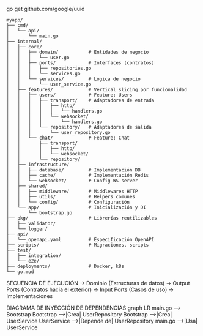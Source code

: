 go get github.com/google/uuid


```
myapp/
├── cmd/
│   └── api/
│       └── main.go
├── internal/
│   ├── core/
│   │   ├── domain/           # Entidades de negocio
│   │   │   └── user.go
│   │   ├── ports/            # Interfaces (contratos)
│   │   │   ├── repositories.go
│   │   │   └── services.go
│   │   └── services/         # Lógica de negocio
│   │       └── user_service.go
│   ├── features/             # Vertical slicing por funcionalidad
│   │   ├── users/            # Feature: Users
│   │   │   ├── transport/    # Adaptadores de entrada
│   │   │   │   ├── http/
│   │   │   │   │   └── handlers.go
│   │   │   │   └── websocket/
│   │   │   │       └── handlers.go
│   │   │   └── repository/   # Adaptadores de salida
│   │   │       └── user_repository.go
│   │   └── chat/             # Feature: Chat
│   │       ├── transport/
│   │       │   ├── http/
│   │       │   └── websocket/
│   │       └── repository/
│   ├── infrastructure/
│   │   ├── database/         # Implementación DB
│   │   ├── cache/            # Implementación Redis
│   │   └── websocket/        # Config WS server
│   ├── shared/
│   │   ├── middleware/       # Middlewares HTTP
│   │   ├── utils/            # Helpers comunes
│   │   └── config/           # Configuración
│   └── app/                  # Inicialización y DI
│       └── bootstrap.go
├── pkg/                      # Librerías reutilizables
│   ├── validator/
│   └── logger/
├── api/
│   └── openapi.yaml          # Especificación OpenAPI
├── scripts/                  # Migraciones, scripts
├── test/
│   ├── integration/
│   └── e2e/
├── deployments/              # Docker, k8s
└── go.mod
```

SECUENCIA DE EJECUCIÓN
→ Dominio (Estructuras de datos) 
→ Output Ports (Contratos hacia el exterior) 
→ Input Ports (Casos de uso) 
→ Implementaciones

DIAGRAMA DE INYECCIÓN DE DEPENDENCIAS
graph LR
    main.go --> Bootstrap
    Bootstrap -->|Crea| UserRepository
    Bootstrap -->|Crea| UserService
    UserService -->|Depende de| UserRepository
    main.go -->|Usa| UserService
